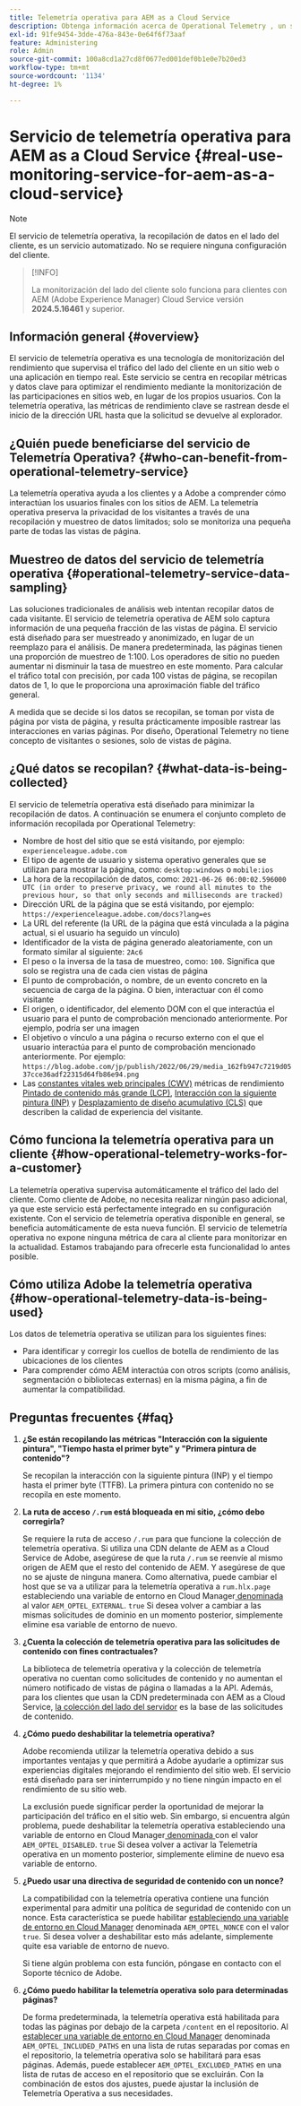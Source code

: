```yaml
---
title: Telemetría operativa para AEM as a Cloud Service
description: Obtenga información acerca de Operational Telemetry , un servicio automatizado que permite supervisar la recopilación de datos en el lado del cliente.
exl-id: 91fe9454-3dde-476a-843e-0e64f6f73aaf
feature: Administering
role: Admin
source-git-commit: 100a8cd1a27cd8f0677ed001def0b1e0e7b20ed3
workflow-type: tm+mt
source-wordcount: '1134'
ht-degree: 1%

---
```


# Servicio de telemetría operativa para AEM as a Cloud Service {#real-use-monitoring-service-for-aem-as-a-cloud-service}

>[!NOTE]
>
>El servicio de telemetría operativa, la recopilación de datos en el lado del cliente, es un servicio automatizado. No se requiere ninguna configuración del cliente.

>[!INFO]
>
>La monitorización del lado del cliente solo funciona para clientes con AEM (Adobe Experience Manager) Cloud Service versión **2024.5.16461** y superior.

## Información general {#overview}

El servicio de telemetría operativa es una tecnología de monitorización del rendimiento que supervisa el tráfico del lado del cliente en un sitio web o una aplicación en tiempo real. Este servicio se centra en recopilar métricas y datos clave para optimizar el rendimiento mediante la monitorización de las participaciones en sitios web, en lugar de los propios usuarios. Con la telemetría operativa, las métricas de rendimiento clave se rastrean desde el inicio de la dirección URL hasta que la solicitud se devuelve al explorador.

## ¿Quién puede beneficiarse del servicio de Telemetría Operativa? {#who-can-benefit-from-operational-telemetry-service}

La telemetría operativa ayuda a los clientes y a Adobe a comprender cómo interactúan los usuarios finales con los sitios de AEM. La telemetría operativa preserva la privacidad de los visitantes a través de una recopilación y muestreo de datos limitados; solo se monitoriza una pequeña parte de todas las vistas de página.

## Muestreo de datos del servicio de telemetría operativa {#operational-telemetry-service-data-sampling}

Las soluciones tradicionales de análisis web intentan recopilar datos de cada visitante. El servicio de telemetría operativa de AEM solo captura información de una pequeña fracción de las vistas de página. El servicio está diseñado para ser muestreado y anonimizado, en lugar de un reemplazo para el análisis. De manera predeterminada, las páginas tienen una proporción de muestreo de 1:100. Los operadores de sitio no pueden aumentar ni disminuir la tasa de muestreo en este momento. Para calcular el tráfico total con precisión, por cada 100 vistas de página, se recopilan datos de 1, lo que le proporciona una aproximación fiable del tráfico general.

A medida que se decide si los datos se recopilan, se toman por vista de página por vista de página, y resulta prácticamente imposible rastrear las interacciones en varias páginas. Por diseño, Operational Telemetry no tiene concepto de visitantes o sesiones, solo de vistas de página.

## ¿Qué datos se recopilan? {#what-data-is-being-collected}

El servicio de telemetría operativa está diseñado para minimizar la recopilación de datos. A continuación se enumera el conjunto completo de información recopilada por Operational Telemetry:

* Nombre de host del sitio que se está visitando, por ejemplo: `experienceleague.adobe.com`
* El tipo de agente de usuario y sistema operativo generales que se utilizan para mostrar la página, como: `desktop:windows` o `mobile:ios`
* La hora de la recopilación de datos, como: `2021-06-26 06:00:02.596000 UTC (in order to preserve privacy, we round all minutes to the previous hour, so that only seconds and milliseconds are tracked)`
* Dirección URL de la página que se está visitando, por ejemplo: `https://experienceleague.adobe.com/docs?lang=es`
* La URL del referente (la URL de la página que está vinculada a la página actual, si el usuario ha seguido un vínculo)
* Identificador de la vista de página generado aleatoriamente, con un formato similar al siguiente: `2Ac6`
* El peso o la inversa de la tasa de muestreo, como: `100`. Significa que solo se registra una de cada cien vistas de página
* El punto de comprobación, o nombre, de un evento concreto en la secuencia de carga de la página. O bien, interactuar con él como visitante
* El origen, o identificador, del elemento DOM con el que interactúa el usuario para el punto de comprobación mencionado anteriormente. Por ejemplo, podría ser una imagen
* El objetivo o vínculo a una página o recurso externo con el que el usuario interactúa para el punto de comprobación mencionado anteriormente. Por ejemplo: `https://blog.adobe.com/jp/publish/2022/06/29/media_162fb947c7219d0537cce36adf22315d64fb86e94.png`
* Las [constantes vitales web principales (CWV)](https://web.dev/articles/lcp) métricas de rendimiento [Pintado de contenido más grande (LCP)](https://web.dev/articles/lcp), [Interacción con la siguiente pintura (INP)](https://web.dev/articles/inp) y [Desplazamiento de diseño acumulativo (CLS)](https://web.dev/articles/cls) que describen la calidad de experiencia del visitante.

## Cómo funciona la telemetría operativa para un cliente {#how-operational-telemetry-works-for-a-customer}

La telemetría operativa supervisa automáticamente el tráfico del lado del cliente. Como cliente de Adobe, no necesita realizar ningún paso adicional, ya que este servicio está perfectamente integrado en su configuración existente. Con el servicio de telemetría operativa disponible en general, se beneficia automáticamente de esta nueva función. El servicio de telemetría operativa no expone ninguna métrica de cara al cliente para monitorizar en la actualidad. Estamos trabajando para ofrecerle esta funcionalidad lo antes posible.

<!-- Alexandru: hiding temporarily, until we figure out where this needs to be linked to 

If you wish to leverage more insights with this new feature to optimize your digital experiences effortlessly, please see here (link to Row 99). -->

## Cómo utiliza Adobe la telemetría operativa {#how-operational-telemetry-data-is-being-used}

Los datos de telemetría operativa se utilizan para los siguientes fines:

* Para identificar y corregir los cuellos de botella de rendimiento de las ubicaciones de los clientes
* Para comprender cómo AEM interactúa con otros scripts (como análisis, segmentación o bibliotecas externas) en la misma página, a fin de aumentar la compatibilidad.
<!--
## Limitations and understanding variance in page views and performance metrics {#limitations-and-understanding-variance-in-page-views-and-performance-metrics}

Here are key considerations for customers to keep in mind when interpreting their Operational Telemetry data:

1. **Tracker blockers**

   * End-users employing tracker blockers or privacy extensions can impede Operational Telemetry data collection, as these tools restrict the tracking scripts' execution. This restriction may lead to underreported page views and user interactions, creating a discrepancy between actual site activity and the data captured by Operational Telemetry.

1. **Limitations in capturing headless API/JSON calls**

   * Operational Telemetry data service focuses on the client-side experience and doesn't capture the backend API or JSON calls made from a non-AEM headless app at this time. The exclusion of these calls from Operational Telemetry service data creates variances from the content requests measured by CDN Analytics.
-->

## Preguntas frecuentes {#faq}

<!-- REMOVED THIS FAQ AS PER EMAIL REQUEST FROM SHWETA DUA, SEPTEMBER 4, 2024 TO THE DL-AEM-DOCS GROUP 
1. **Can customers integrate the Operational Telemetry service scripts with third-party systems like Dynatrace?**

   Yes.
-->

1. **¿Se están recopilando las métricas &quot;Interacción con la siguiente pintura&quot;, &quot;Tiempo hasta el primer byte&quot; y &quot;Primera pintura de contenido&quot;?**

   Se recopilan la interacción con la siguiente pintura (INP) y el tiempo hasta el primer byte (TTFB).  La primera pintura con contenido no se recopila en este momento.

1. **La ruta de acceso `/.rum` está bloqueada en mi sitio, ¿cómo debo corregirla?**

   Se requiere la ruta de acceso `/.rum` para que funcione la colección de telemetría operativa. Si utiliza una CDN delante de AEM as a Cloud Service de Adobe, asegúrese de que la ruta `/.rum` se reenvíe al mismo origen de AEM que el resto del contenido de AEM. Y asegúrese de que no se ajuste de ninguna manera. Como alternativa, puede cambiar el host que se va a utilizar para la telemetría operativa a `rum.hlx.page` estableciendo una variable de entorno en Cloud Manager[ denominada ](/help/implementing/cloud-manager/environment-variables.md#add-variables) al valor `AEM_OPTEL_EXTERNAL`. `true` Si desea volver a cambiar a las mismas solicitudes de dominio en un momento posterior, simplemente elimine esa variable de entorno de nuevo.

1. **¿Cuenta la colección de telemetría operativa para las solicitudes de contenido con fines contractuales?**

   La biblioteca de telemetría operativa y la colección de telemetría operativa no cuentan como solicitudes de contenido y no aumentan el número notificado de vistas de página o llamadas a la API. Además, para los clientes que usan la CDN predeterminada con AEM as a Cloud Service, [la colección del lado del servidor](#serverside-collection) es la base de las solicitudes de contenido.

1. **¿Cómo puedo deshabilitar la telemetría operativa?**

   Adobe recomienda utilizar la telemetría operativa debido a sus importantes ventajas y que permitirá a Adobe ayudarle a optimizar sus experiencias digitales mejorando el rendimiento del sitio web. El servicio está diseñado para ser ininterrumpido y no tiene ningún impacto en el rendimiento de su sitio web.

   La exclusión puede significar perder la oportunidad de mejorar la participación del tráfico en el sitio web. Sin embargo, si encuentra algún problema, puede deshabilitar la telemetría operativa estableciendo una variable de entorno en Cloud Manager[ denominada ](/help/implementing/cloud-manager/environment-variables.md#add-variables) con el valor `AEM_OPTEL_DISABLED`. `true` Si desea volver a activar la Telemetría operativa en un momento posterior, simplemente elimine de nuevo esa variable de entorno.

1. **¿Puedo usar una directiva de seguridad de contenido con un nonce?**

   La compatibilidad con la telemetría operativa contiene una función experimental para admitir una política de seguridad de contenido con un nonce. Esta característica se puede habilitar [estableciendo una variable de entorno en Cloud Manager](/help/implementing/cloud-manager/environment-variables.md#add-variables) denominada `AEM_OPTEL_NONCE` con el valor `true`. Si desea volver a deshabilitar esto más adelante, simplemente quite esa variable de entorno de nuevo.

   Si tiene algún problema con esta función, póngase en contacto con el Soporte técnico de Adobe.

1. **¿Cómo puedo habilitar la telemetría operativa solo para determinadas páginas?**

   De forma predeterminada, la telemetría operativa está habilitada para todas las páginas por debajo de la carpeta `/content` en el repositorio. Al [establecer una variable de entorno en Cloud Manager](/help/implementing/cloud-manager/environment-variables.md#add-variables) denominada `AEM_OPTEL_INCLUDED_PATHS` en una lista de rutas separadas por comas en el repositorio, la telemetría operativa solo se habilitará para esas páginas. Además, puede establecer `AEM_OPTEL_EXCLUDED_PATHS` en una lista de rutas de acceso en el repositorio que se excluirán. Con la combinación de estos dos ajustes, puede ajustar la inclusión de Telemetría Operativa a sus necesidades.


